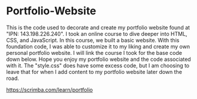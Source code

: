 # Portfolio-Website

This is the code used to decorate and create my portfolio website found at "IPN: 143.198.226.240". I took an online course to dive deeper into HTML, CSS, and JavaScript. In this course, we built a basic website. With this foundation code, I was able to customize it to my liking and create my own personal portfolio website. I will link the course I took for the base code down below. Hope you enjoy my portfolio website and the code associated with it. The "style.css" does have some excess code, but I am choosing to leave that for when I add content to my portfolio website later down the road.

https://scrimba.com/learn/portfolio
